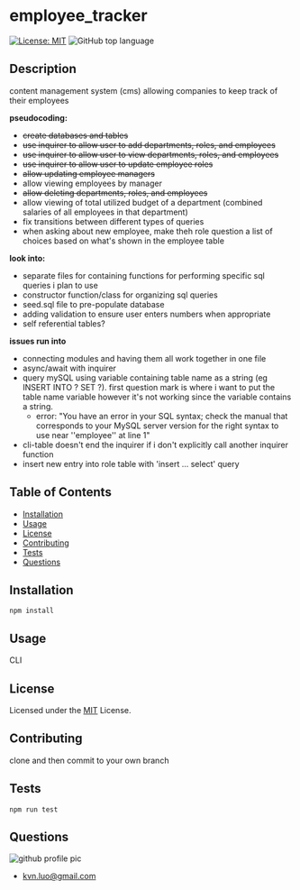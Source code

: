 # employee_tracker
[![License: MIT](https://img.shields.io/badge/License-MIT-yellow.svg)](https://opensource.org/licenses/MIT)
![GitHub top language](https://img.shields.io/github/languages/top/kev-luo/employee_tracker)

## Description
content management system (cms) allowing companies to keep track of their employees

**pseudocoding:**
- ~~create databases and tables~~
- ~~use inquirer to allow user to add departments, roles, and employees~~
- ~~use inquirer to allow user to view departments, roles, and employees~~
- ~~use inquirer to allow user to update employee roles~~
- ~~allow updating employee managers~~
- allow viewing employees by manager
- ~~allow deleting departments, roles, and employees~~
- allow viewing of total utilized budget of a department (combined salaries of all employees in that department)
- fix transitions between different types of queries
- when asking about new employee, make theh role question a list of choices based on what's shown in the employee table

**look into:**
- separate files for containing functions for performing specific sql queries i plan to use
- constructor function/class for organizing sql queries
- seed.sql file to pre-populate database
- adding validation to ensure user enters numbers when appropriate
- self referential tables?

**issues run into**
- connecting modules and having them all work together in one file
- async/await with inquirer 
- query mySQL using variable containing table name as a string (eg INSERT INTO ? SET ?). first question mark is where i want to put the table name variable however it's not working since the variable contains a string. 
  -  error: "You have an error in your SQL syntax; check the manual that corresponds to your MySQL server version for the right syntax to use near ''employee'' at line 1"
-  cli-table doesn't end the inquirer if i don't explicitly call another inquirer function
- insert new entry into role table with 'insert ... select' query

## Table of Contents
  - [Installation](#installation)
  - [Usage](#usage)
  - [License](#license)
  - [Contributing](#contributing)
  - [Tests](#tests)
  - [Questions](#questions)

## Installation
    npm install

## Usage
CLI

## License
Licensed under the [MIT](https://opensource.org/licenses/MIT) License.

## Contributing
clone and then commit to your own branch

## Tests
    npm run test


## Questions
![github profile pic](https://github.com/kev-luo.png?size=100)
* [kvn.luo@gmail.com](kvn.luo@gmail.com)